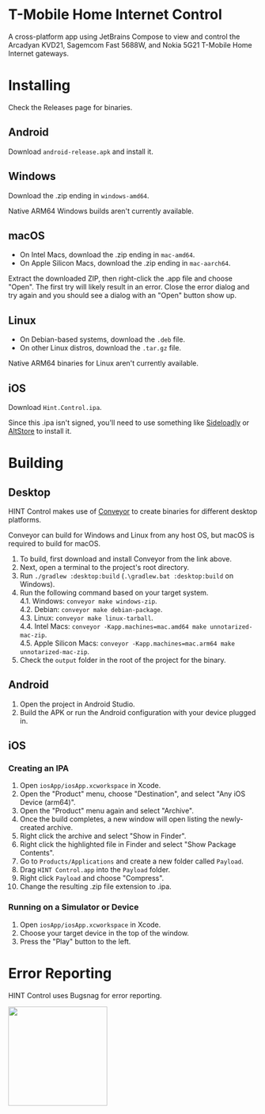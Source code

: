 # T-Mobile Home Internet Control
A cross-platform app using JetBrains Compose to view and control the Arcadyan KVD21, Sagemcom Fast 5688W, and Nokia 5G21 T-Mobile Home Internet gateways.

# Installing
Check the Releases page for binaries.

## Android
Download `android-release.apk` and install it.

## Windows
Download the .zip ending in `windows-amd64`.

Native ARM64 Windows builds aren't currently available.

## macOS
 - On Intel Macs, download the .zip ending in `mac-amd64`.
 - On Apple Silicon Macs, download the .zip ending in `mac-aarch64`.

Extract the downloaded ZIP, then right-click the .app file and choose "Open". The first try will likely result in an error. Close the error dialog and try again and you should see a dialog with an "Open" button show up.

## Linux
 - On Debian-based systems, download the `.deb` file.
 - On other Linux distros, download the `.tar.gz` file.

Native ARM64 binaries for Linux aren't currently available.

## iOS
Download `Hint.Control.ipa`.

Since this .ipa isn't signed, you'll need to use something like [Sideloadly](https://sideloadly.io/) or [AltStore](https://altstore.io/) to install it.

# Building
## Desktop
HINT Control makes use of [Conveyor](https://www.hydraulic.dev/) to create binaries for different desktop platforms.

Conveyor can build for Windows and Linux from any host OS, but macOS is required to build for macOS.

1. To build, first download and install Conveyor from the link above.
2. Next, open a terminal to the project's root directory.
3. Run `./gradlew :desktop:build` (`.\gradlew.bat :desktop:build` on Windows).
4. Run the following command based on your target system.  
  4.1. Windows: `conveyor make windows-zip`.  
  4.2. Debian: `conveyor make debian-package`.  
  4.3. Linux: `conveyor make linux-tarball`.  
  4.4. Intel Macs: `conveyor -Kapp.machines=mac.amd64 make unnotarized-mac-zip`.  
  4.5. Apple Silicon Macs: `conveyor -Kapp.machines=mac.arm64 make unnotarized-mac-zip`.  
5. Check the `output` folder in the root of the project for the binary.

## Android
1. Open the project in Android Studio.
2. Build the APK or run the Android configuration with your device plugged in.

## iOS
### Creating an IPA
1. Open `iosApp/iosApp.xcworkspace` in Xcode.
2. Open the "Product" menu, choose "Destination", and select "Any iOS Device (arm64)".
3. Open the "Product" menu again and select "Archive".
4. Once the build completes, a new window will open listing the newly-created archive.
5. Right click the archive and select "Show in Finder".
6. Right click the highlighted file in Finder and select "Show Package Contents".
7. Go to `Products/Applications` and create a new folder called `Payload`.
8. Drag `HINT Control.app` into the `Payload` folder.
9. Right click `Payload` and choose "Compress".
10. Change the resulting .zip file extension to .ipa.

### Running on a Simulator or Device
1. Open `iosApp/iosApp.xcworkspace` in Xcode.
2. Choose your target device in the top of the window.
3. Press the "Play" button to the left.

# Error Reporting
HINT Control uses Bugsnag for error reporting.

<a href="https://www.bugsnag.com"><img src="https://assets-global.website-files.com/607f4f6df411bd01527dc7d5/63bc40cd9d502eda8ea74ce7_Bugsnag%20Full%20Color.svg" width="200"></a>

